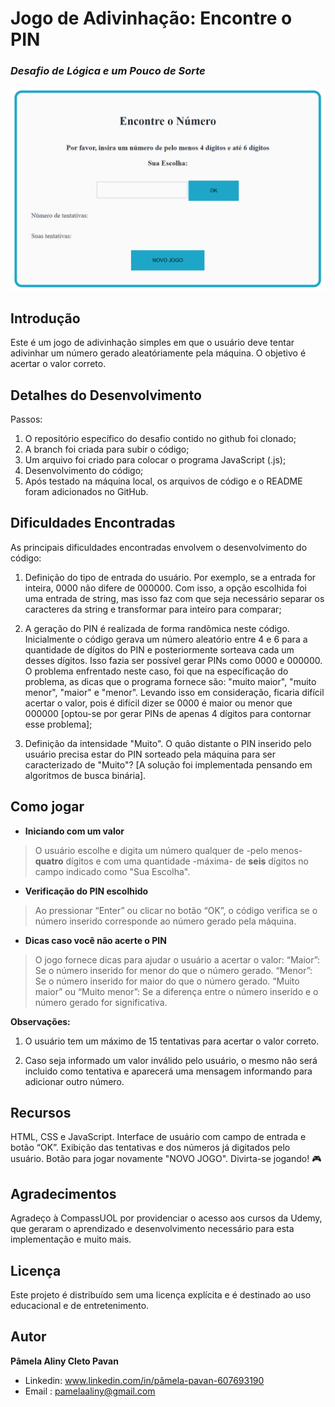 # Jogo de Adivinhação: Encontre o PIN
### _Desafio de Lógica e um Pouco de Sorte_

![Jogo|Encontre o PIN](Jogo_Encontre_o_PIN.png)

## Introdução
Este é um jogo de adivinhação simples em que o usuário deve tentar adivinhar um número gerado aleatóriamente pela máquina. O objetivo é acertar o valor correto.

## Detalhes do Desenvolvimento
Passos:
1) O repositório específico do desafio contido no github foi clonado;
2) A branch foi criada para subir o código;
3) Um arquivo foi criado para colocar o programa JavaScript (.js);
4) Desenvolvimento do código;
5) Após testado na máquina local, os arquivos de código e o README foram adicionados no GitHub.

## Dificuldades Encontradas
As principais dificuldades encontradas envolvem o desenvolvimento do código:
1) Definição do tipo de entrada do usuário. Por exemplo, se a entrada for inteira, 0000 não difere de 000000. Com isso, a opção escolhida foi uma entrada de string, mas isso faz com que seja necessário separar os caracteres da string e transformar para inteiro para comparar;

2) A geração do PIN é realizada de forma randômica neste código. Inicialmente o código gerava um número aleatório entre 4 e 6 para a quantidade de dígitos do PIN e posteriormente sorteava cada um desses dígitos. Isso fazia ser possível gerar PINs como 0000 e 000000. O problema enfrentado neste caso, foi que na específicação do problema, as dicas que o programa fornece são: "muito maior", "muito menor", "maior" e "menor". Levando isso em consideração, ficaria difícil acertar o valor, pois é difícil dizer se 0000 é maior ou menor que 000000 [optou-se por gerar PINs de apenas 4 dígitos para contornar esse problema];

3) Definição da intensidade "Muito". O quão distante o PIN inserido pelo usuário precisa estar do PIN sorteado pela máquina para ser caracterizado de "Muito"? [A solução foi implementada pensando em algoritmos de busca binária].

## Como jogar
- **Iniciando com um valor**

> O usuário escolhe e digita um número qualquer de -pelo menos- **quatro** dígitos e com uma quantidade -máxima- de **seis** dígitos no campo indicado como "Sua Escolha".

- **Verificação do PIN escolhido**

> Ao pressionar “Enter” ou clicar no botão “OK”, o código verifica se o número inserido corresponde ao número gerado pela máquina.

- **Dicas caso você não acerte o PIN**

> O jogo fornece dicas para ajudar o usuário a acertar o valor:
“Maior”: Se o número inserido for menor do que o número gerado.
“Menor”: Se o número inserido for maior do que o número gerado.
“Muito maior” ou “Muito menor”: Se a diferença entre o número inserido e o número gerado for significativa.


 **Observações:**
1) O usuário tem um máximo de 15 tentativas para acertar o valor correto.
 
2) Caso seja informado um valor inválido pelo usuário, o mesmo não será incluido como tentativa e aparecerá uma mensagem informando para adicionar outro número.

## Recursos
HTML, CSS e JavaScript.
Interface de usuário com campo de entrada e botão “OK”.
Exibição das tentativas e dos números já digitados pelo usuário.
Botão para jogar novamente "NOVO JOGO". 
Divirta-se jogando! 🎮

## Agradecimentos
Agradeço à CompassUOL por providenciar o acesso aos cursos da Udemy, que geraram o aprendizado e desenvolvimento necessário para esta implementação e muito mais.

## Licença
Este projeto é distribuído sem uma licença explícita e é destinado ao uso educacional e de entretenimento.

## Autor
**Pâmela Aliny Cleto Pavan**
- Linkedin: www.linkedin.com/in/pâmela-pavan-607693190 
- Email : pamelaaliny@gmail.com